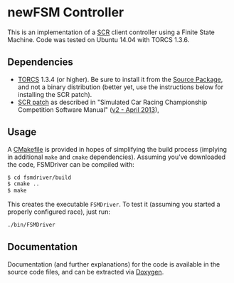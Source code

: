 newFSM Controller
=================

This is an implementation of a [SCR](http://arxiv.org/abs/1304.1672) client controller using a Finite State Machine. Code was tested on Ubuntu 14.04 with TORCS 1.3.6.

Dependencies
------------

* [TORCS](http://torcs.sourceforge.net/) 1.3.4 (or higher). Be sure to install it from the [Source Package](http://torcs.sourceforge.net/index.php?name=Sections&op=viewarticle&artid=3#linux-src-all), and not a binary distribution (better yet, use the instructions below for installing the SCR patch).
* [SCR patch](http://sourceforge.net/projects/cig/files/SCR%20Championship/Server%20Linux/) as described in "Simulated Car Racing Championship Competition Software Manual" ([v2 - April 2013](http://arxiv.org/pdf/1304.1672v2)),

Usage
-----

A [CMakefile](http://www.cmake.org/documentation/) is provided in hopes of simplifying the build process (implying in additional ```make``` and ```cmake``` dependencies). Assuming you've downloaded the code, FSMDriver can be compiled with:

```bash
$ cd fsmdriver/build
$ cmake ..
$ make
```

This creates the executable ```FSMDriver```. To test it (assuming you started a properly configured race), just run:

```bash
./bin/FSMDriver
```

Documentation
-------------

Documentation (and further explanations) for the code is available in the source code files, and can be extracted via [Doxygen](www.doxygen.org).